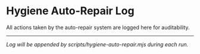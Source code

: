 # Hygiene Auto-Repair Log

All actions taken by the auto-repair system are logged here for auditability.

---

*Log will be appended by scripts/hygiene-auto-repair.mjs during each run.*
